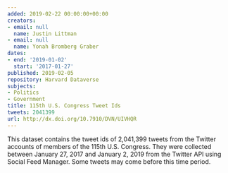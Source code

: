 ```yaml
---
added: 2019-02-22 00:00:00+00:00
creators:
- email: null
  name: Justin Littman
- email: null
  name: Yonah Bromberg Graber
dates:
- end: '2019-01-02'
  start: '2017-01-27'
published: 2019-02-05
repository: Harvard Dataverse
subjects:
- Politics
- Government
title: 115th U.S. Congress Tweet Ids
tweets: 2041399
url: http://dx.doi.org/10.7910/DVN/UIVHQR
---
```


This dataset contains the tweet ids of 2,041,399 tweets from the Twitter accounts of members of the 115th U.S. Congress. They were collected between January 27, 2017 and January 2, 2019 from the Twitter API using Social Feed Manager. Some tweets may come before this time period.
